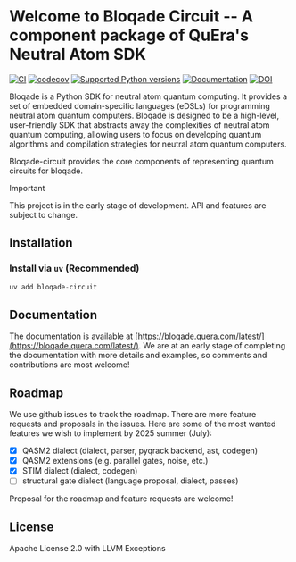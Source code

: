 # Welcome to Bloqade Circuit -- A component package of QuEra's Neutral Atom SDK

[![CI](https://github.com/QuEraComputing/bloqade-circuit/actions/workflows/ci.yml/badge.svg)](https://github.com/QuEraComputing/bloqade-circuit/actions/workflows/ci.yml)
[![codecov](https://codecov.io/gh/QuEraComputing/bloqade-circuit/graph/badge.svg?token=BpHsAYuzdo)](https://codecov.io/gh/QuEraComputing/bloqade-circuit)
[![Supported Python versions](https://img.shields.io/pypi/pyversions/bloqade-circuit.svg?color=%2334D058)](https://pypi.org/project/bloqade-circuit)
[![Documentation](https://img.shields.io/badge/Documentation-6437FF)](https://bloqade.quera.com/)
[![DOI](https://zenodo.org/badge/629628885.svg)](https://zenodo.org/doi/10.5281/zenodo.11114109)


Bloqade is a Python SDK for neutral atom quantum computing. It provides a set of embedded domain-specific languages (eDSLs) for programming neutral atom quantum computers. Bloqade is designed to be a high-level, user-friendly SDK that abstracts away the complexities of neutral atom quantum computing, allowing users to focus on developing quantum algorithms and compilation strategies for neutral atom quantum computers.

Bloqade-circuit provides the core components of representing quantum circuits for bloqade.

> [!IMPORTANT]
>
> This project is in the early stage of development. API and features are subject to change.

## Installation

### Install via `uv` (Recommended)

```py
uv add bloqade-circuit
```

## Documentation

The documentation is available at [https://bloqade.quera.com/latest/](https://bloqade.quera.com/latest/). We are at an early stage of completing the documentation with more details and examples, so comments and contributions are most welcome!

## Roadmap

We use github issues to track the roadmap. There are more feature requests and proposals in the issues. Here are some of the most wanted features we wish to implement by 2025 summer (July):

- [x] QASM2 dialect (dialect, parser, pyqrack backend, ast, codegen)
- [x] QASM2 extensions (e.g. parallel gates, noise, etc.)
- [x] STIM dialect (dialect, codegen)
- [ ] structural gate dialect (language proposal, dialect, passes)

Proposal for the roadmap and feature requests are welcome!

## License

Apache License 2.0 with LLVM Exceptions
